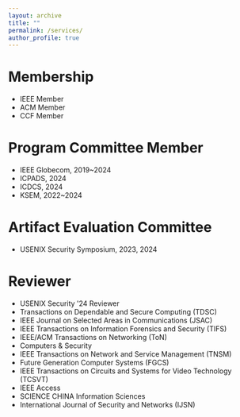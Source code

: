```yaml
---
layout: archive
title: ""
permalink: /services/
author_profile: true
---
```

# Membership
* IEEE Member
* ACM Member
* CCF Member

# Program Committee Member
* IEEE Globecom, 2019~2024
* ICPADS, 2024
* ICDCS, 2024
* KSEM, 2022~2024

# Artifact Evaluation Committee
* USENIX Security Symposium, 2023, 2024

# Reviewer
* USENIX Security '24 Reviewer
* Transactions on Dependable and Secure Computing (TDSC)
* IEEE Journal on Selected Areas in Communications (JSAC)
* IEEE Transactions on Information Forensics and Security (TIFS)
* IEEE/ACM Transactions on Networking (ToN)
* Computers & Security
* IEEE Transactions on Network and Service Management (TNSM)
* Future Generation Computer Systems (FGCS)
* IEEE Transactions on Circuits and Systems for Video Technology (TCSVT)
* IEEE Access
* SCIENCE CHINA Information Sciences
* International Journal of Security and Networks (IJSN)

